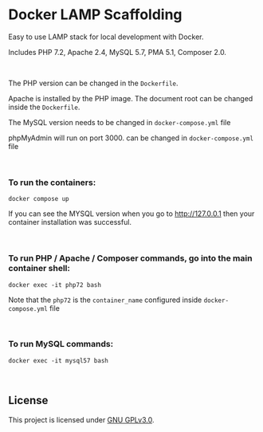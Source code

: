# Docker LAMP Scaffolding

Easy to use LAMP stack for local development with Docker.

Includes PHP 7.2, Apache 2.4, MySQL 5.7, PMA 5.1, Composer 2.0. 

<br>

The PHP version can be changed in the `Dockerfile`. 

Apache is installed by the PHP image. The document root can be changed inside the `Dockerfile`. 

The MySQL version needs to be changed in `docker-compose.yml` file

phpMyAdmin will run on port 3000. can be changed in `docker-compose.yml` file

<br>

### To run the containers:

```shell
docker compose up
```

If you can see the MYSQL version when you go to http://127.0.0.1 then your container installation was successful.

<br>

### To run PHP / Apache / Composer commands, go into the main container shell:

```shell
docker exec -it php72 bash
```

Note that the `php72` is the `container_name` configured inside `docker-compose.yml` file

<br>

### To run MySQL commands:

```shell
docker exec -it mysql57 bash
```
<br>

## License

This project is licensed under [GNU GPLv3.0](LICENSE).
